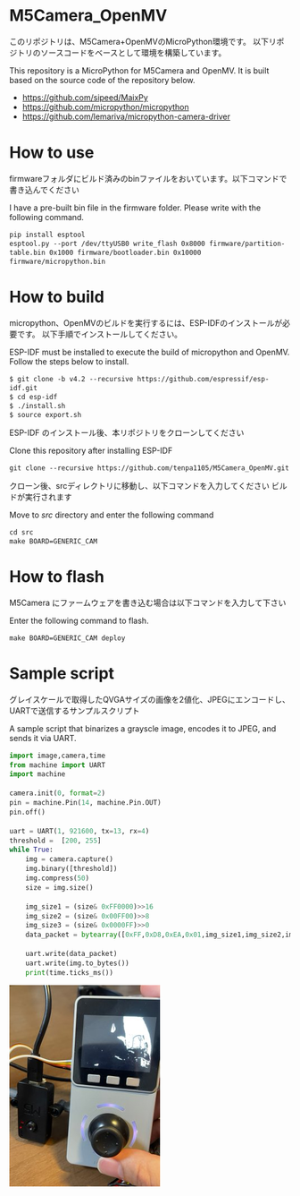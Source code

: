 # M5Camera_OpenMV

このリポジトリは、M5Camera+OpenMVのMicroPython環境です。
以下リポジトリのソースコードをベースとして環境を構築しています。

This repository is a MicroPython for M5Camera and OpenMV. 
It is built based on the source code of the repository below.

+ https://github.com/sipeed/MaixPy
+ https://github.com/micropython/micropython
+ https://github.com/lemariva/micropython-camera-driver

# How to use

firmwareフォルダにビルド済みのbinファイルをおいています。以下コマンドで書き込んでください

I have a pre-built bin file in the firmware folder. Please write with the following command.

```
pip install esptool
esptool.py --port /dev/ttyUSB0 write_flash 0x8000 firmware/partition-table.bin 0x1000 firmware/bootloader.bin 0x10000 firmware/micropython.bin
```

# How to build

micropython、OpenMVのビルドを実行するには、ESP-IDFのインストールが必要です。
以下手順でインストールしてください。

ESP-IDF must be installed to execute the build of micropython and OpenMV.
Follow the steps below to install.

```
$ git clone -b v4.2 --recursive https://github.com/espressif/esp-idf.git
$ cd esp-idf
$ ./install.sh
$ source export.sh
```
ESP-IDF のインストール後、本リポジトリをクローンしてください

Clone this repository after installing ESP-IDF
```
git clone --recursive https://github.com/tenpa1105/M5Camera_OpenMV.git
```
クローン後、srcディレクトリに移動し、以下コマンドを入力してください
ビルドが実行されます

Move to *src* directory and enter the following command
```
cd src
make BOARD=GENERIC_CAM 
```

# How to flash

M5Camera にファームウェアを書き込む場合は以下コマンドを入力して下さい

Enter the following command to flash.
```
make BOARD=GENERIC_CAM deploy
```

# Sample script
グレイスケールで取得したQVGAサイズの画像を2値化、JPEGにエンコードし、UARTで送信するサンプルスクリプト

A sample script that binarizes a grayscle image, encodes it to JPEG, and sends it via UART.
```python
import image,camera,time
from machine import UART
import machine

camera.init(0, format=2)
pin = machine.Pin(14, machine.Pin.OUT)
pin.off()

uart = UART(1, 921600, tx=13, rx=4)
threshold =  [200, 255]
while True:
    img = camera.capture()
    img.binary([threshold])
    img.compress(50)
    size = img.size()

    img_size1 = (size& 0xFF0000)>>16
    img_size2 = (size& 0x00FF00)>>8
    img_size3 = (size& 0x0000FF)>>0
    data_packet = bytearray([0xFF,0xD8,0xEA,0x01,img_size1,img_size2,img_size3,0x00,0x00,0x00])

    uart.write(data_packet)
    uart.write(img.to_bytes())
    print(time.ticks_ms())
```

![sample](/img/sample_binary_m5stack.jpeg) 

